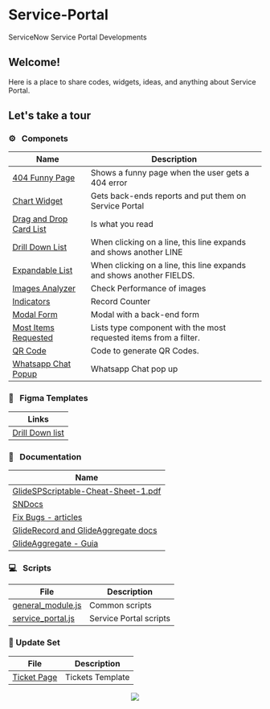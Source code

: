 # Service-Portal						

ServiceNow Service Portal Developments



## Welcome!

Here is a place to share codes, widgets, ideas, and anything about Service Portal.



## Let's take a tour

### :gear: &nbsp; Componets

| Name                                                         | Description                                                  |
| ------------------------------------------------------------ | ------------------------------------------------------------ |
| [404 Funny Page](https://github.com/Organize-Cloud-Labs/Service-Portal/tree/main/Components/404_Funny_Page) | Shows a funny page when the user gets a 404 error             |
| [Chart Widget](https://github.com/Organize-Cloud-Labs/Service-Portal/tree/main/Components/Chart_Widget) | Gets back-ends reports and put them on Service Portal         |
| [Drag and Drop Card List](https://github.com/Organize-Cloud-Labs/Service-Portal/tree/main/Components/Drag_and_Drop_Card_List) | Is what you read |
| [Drill Down List](https://github.com/Organize-Cloud-Labs/Service-Portal/tree/main/Components/Drill_Down_List) | When clicking on a line, this line expands and shows another LINE |
| [Expandable List](https://github.com/Organize-Cloud-Labs/Service-Portal/tree/main/Components/Expandable_List) | When clicking on a line, this line expands and shows another FIELDS. |
| [Images Analyzer](https://github.com/Organize-Cloud-Labs/Service-Portal/blob/main/Components/Images%20Analyzer/Read%20Me.md) | Check Performance of images                                          |
| [Indicators](https://github.com/Organize-Cloud-Labs/Service-Portal/tree/main/Components/Indicators) | Record Counter                                               |
| [Modal Form](https://github.com/Organize-Cloud-Labs/Service-Portal/tree/main/Components/Modal_Form) | Modal with a back-end form                                   |
| [Most Items Requested](https://github.com/Organize-Cloud-Labs/Service-Portal/tree/main/Components/Most_Items_Requested) | Lists type component with the most requested items from a filter. |
| [QR Code](https://github.com/Organize-Cloud-Labs/Service-Portal/tree/main/Components/QR_Code) | Code to generate QR Codes.                                   |
| [Whatsapp Chat Popup](https://github.com/Organize-Cloud-Labs/Service-Portal/tree/main/Components/Whatsapp_Chat_Popup) | Whatsapp Chat pop up                                          |


### :art: &nbsp; Figma Templates

| Links                                                         |
| ------------------------------------------------------------ |
| [Drill Down list](https://www.figma.com/proto/3wkzuTbs59wcNwLn1MqTfk/Componentes?node-id=4%3A2&scaling=min-zoom) |


### :blue_book: &nbsp; Documentation

| Name                                                         |
| ------------------------------------------------------------ |
| [GlideSPScriptable-Cheat-Sheet-1.pdf](https://github.com/Organize-Cloud-Labs/Service-Portal/blob/main/Documentation/GlideSPScriptable-Cheat-Sheet-1.pdf) |
| [SNDocs](https://github.com/Organize-Cloud-Labs/Service-Portal/blob/main/Documentation/SNDocs.md) |
| [Fix Bugs - articles](https://github.com/Organize-Cloud-Labs/Service-Portal/tree/main/Documentation/Fix%20Bugs) |
|[GlideRecord and GlideAggregate docs](https://gist.github.com/iamwill/b545331f2934d6239ba2b85f3c1cf9ec)|
|[GlideAggregate - Guia](https://github.com/Organize-Cloud-Labs/Service-Portal/blob/main/Documentation/GlideAggregate-Guia.pdf)|


### :computer: &nbsp; Scripts

| File                                                         | Description            |
| ------------------------------------------------------------ | ---------------------- |
| [general_module.js](https://github.com/Organize-Cloud-Labs/Service-Portal/blob/main/Scripts/general_module.js) | Common scripts         |
| [service_portal.js](https://github.com/Organize-Cloud-Labs/Service-Portal/blob/main/Scripts/service_portal.js) | Service Portal scripts |

### :floppy_disk:  Update Set

| File                                                         | Description      |
| ------------------------------------------------------------ | ---------------- |
| [Ticket Page](https://github.com/Organize-Cloud-Labs/Service-Portal/blob/main/Templates/Tickets_Page) | Tickets Template |



<p align="center"><img src="https://github.com/Organize-Cloud-Labs/Service-Portal/blob/main/Images/organize.jpeg" /></p>

